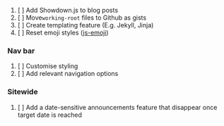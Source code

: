 1. [ ] Add Showdown.js to blog posts
2. [ ] Move`working-root` files to Github as gists
3. [ ] Create templating feature (E.g. Jekyll, Jinja)
4. [ ] Reset emoji styles ([js-emoji](https://github.com/iamcal/js-emoji "Emoji standardisation tool"))

### Nav bar

1. [ ] Customise styling
2. [ ] Add relevant navigation options

### Sitewide

1. [ ] Add a date-sensitive announcements feature that disappear once target date is reached
